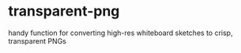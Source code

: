 # transparent-png
handy function for converting high-res whiteboard sketches to crisp, transparent PNGs
